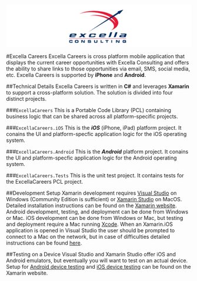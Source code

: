 ![Excella Logo](RawResources/ExcellaLogoBig.png)

#Excella Careers
Excella Careers is cross platform mobile application that displays the current career opportunities with Excella Consulting and offers the ability to share links to those opportunities via email, SMS, social media, etc. Excella Careers is supported by **iPhone** and **Android**.

##Technical Details
Excella Careers is written in **C#** and leverages **Xamarin** to support a cross-platform solution. The solution is divided into four distinct projects.

###`ExcellaCareers`
This is a Portable Code Library (PCL) containing business logic that can be shared across all platform-specific projects.

###`ExcellaCareers.iOS`
This is the ***iOS*** (iPhone, iPad) platform project. It conains the UI and platform-specfic application logic for the iOS operating system.

###`ExcellaCareers.Android`
This is the ***Android*** platform project. It conains the UI and platform-specfic application logic for the Android operating system.

###`ExcellaCareers.Tests`
This is the unit test project. It contains tests for the ExcellaCareers PCL project.

##Development Setup
Xamarin development requires [Visual Studio](https://www.visualstudio.com/en-us/downloads/download-visual-studio-vs.aspx "Visual Studio Download") on Windows (Community Edition is sufficient) or [Xamarin Studio](https://www.xamarin.com/download "Xamarin Studio Download") on MacOS. Detailed installation instructions can be found on the [Xamarin website](https://developer.xamarin.com/guides/cross-platform/getting_started/installation/ "Xamarin Installation"). Android development, testing, and deployment can be done from Windows or Mac. iOS development can be done from Windows or Mac, but testing and deployment require a Mac running [Xcode](https://itunes.apple.com/us/app/xcode/id497799835?mt=12 "Xcode Download"). When an Xamarin.iOS application is opened in Visual Studio the user should be prompted to connect to a Mac on the network, but in case of difficulties detailed instructions can be found [here](https://developer.xamarin.com/guides/ios/getting_started/installation/windows/connecting-to-mac/ "Connecting to the Mac").

##Testing on a Device
Visual Studio and Xamarin Studio offer iOS and Android emulators, but eventually you will want to test on an actual device. Setup for [Android device testing](https://developer.xamarin.com/guides/android/deployment,_testing,_and_metrics/debug-on-device/ "Debug on an Android Device") and [iOS device testing](https://developer.xamarin.com/guides/ios/getting_started/installation/device_provisioning/ "iOS Device Provisioning") can be found on the Xamarin website.

